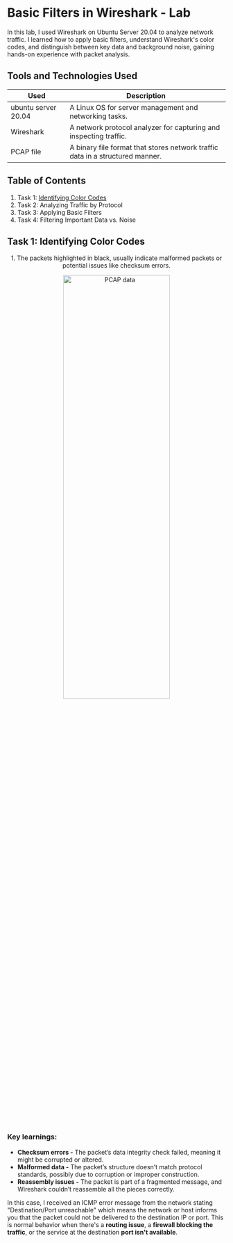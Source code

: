 # Basic Filters in Wireshark - Lab

In this lab, I used Wireshark on Ubuntu Server 20.04 to analyze network traffic. I learned how to apply basic filters, understand Wireshark's color codes, and distinguish between key data and background noise, gaining hands-on experience with packet analysis.

## Tools and Technologies Used 
| Used                                    | Description                                                                                       |
|-----------------------------------------|---------------------------------------------------------------------------------------------------|
| ubuntu server 20.04  | A Linux OS for server management and networking tasks.    |
| Wireshark                                 | A network protocol analyzer for capturing and inspecting traffic.           |
| PCAP file                                 | A binary file format that stores network traffic data in a structured manner.          |

## Table of Contents
1. Task 1: [Identifying Color Codes](https://github.com/fabiancruzcs/Using-Basic-Filters-in-Wireshark/edit/main/README.md#task-1-identifying-color-codes)
2. Task 2: Analyzing Traffic by Protocol
3. Task 3: Applying Basic Filters
4. Task 4: Filtering Important Data vs. Noise

## Task 1: Identifying Color Codes

<p align="center">
1. The packets highlighted in black, usually indicate malformed packets or potential issues like checksum errors. </p>
<p align="center">
<img src="https://imgur.com/ogXBYsm.png" height="50%" width="70%" alt="PCAP data"/>

### Key learnings:
- **Checksum errors -** The packet’s data integrity check failed, meaning it might be corrupted or altered.
- **Malformed data -** The packet’s structure doesn’t match protocol standards, possibly due to corruption or improper construction.
- **Reassembly issues -** The packet is part of a fragmented message, and Wireshark couldn’t reassemble all the pieces correctly.

In this case, I received an ICMP error message from the network stating "Destination/Port unreachable" which means the network or host informs you that the packet could not be delivered to the destination IP or port. This is normal behavior when there's a **routing issue**, a **firewall blocking the traffic**, or the service at the destination **port isn't available**.

